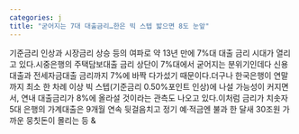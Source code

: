 ```yaml
---
categories: j
title: "굳어지는 7대 대출금리…한은 빅 스텝 밟으면 8도 눈앞"
---
```

기준금리 인상과 시장금리 상승 등의 여파로 약 13년 만에 7%대 대출 금리 시대가 열리고 있다.시중은행의 주택담보대출 금리 상단이 7%대에서 굳어지는 분위기인데다 신용대출과 전세자금대출 금리까지 7%에 바짝 다가섰기 때문이다.더구나 한국은행이 연말까지 최소 한 차례 이상 빅 스텝(기준금리 0.50%포인트 인상)에 나설 가능성이 커지면서, 연내 대출금리가 8%에 올라설 것이라는 관측도 나오고 있다.이처럼 금리가 치솟자 5대 은행의 가계대출은 9개월 연속 뒷걸음치고 정기 예·적금엔 불과 한 달새 30조원 가까운 뭉칫돈이 몰리는 등 &